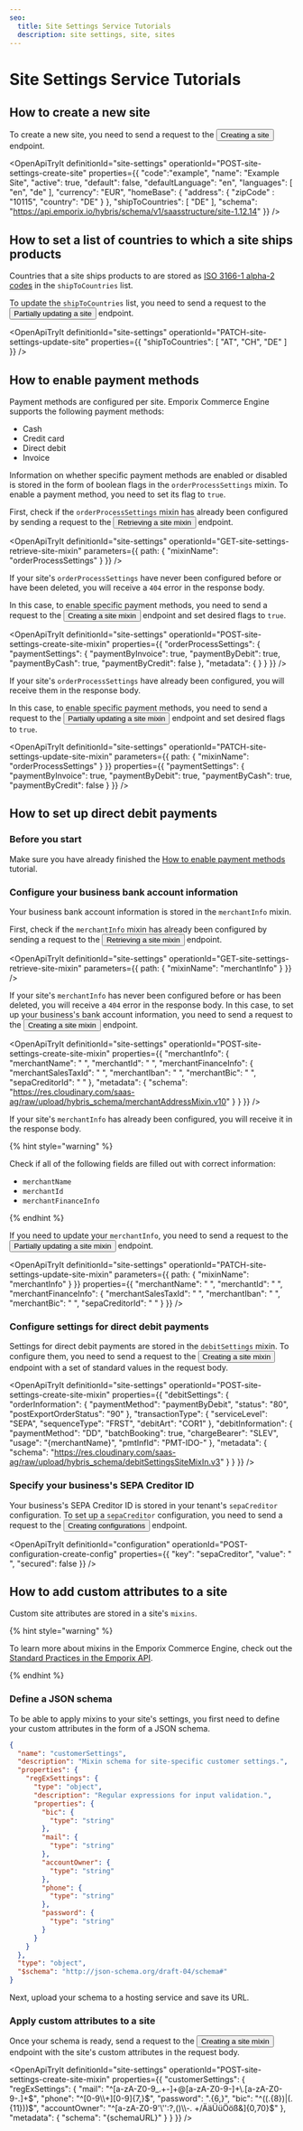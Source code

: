 ```yaml
---
seo:
  title: Site Settings Service Tutorials
  description: site settings, site, sites
---
```




# Site Settings Service Tutorials

## How to create a new site

To create a new site, you need to send a request to the <nobr><Button to="/openapi/site-settings/#operation/POST-site-settings-create-site" size="small">Creating a site</Button></nobr> endpoint.

<OpenApiTryIt
  definitionId="site-settings"
  operationId="POST-site-settings-create-site"
  properties={{
    "code":"example",
    "name": "Example Site",
    "active": true,
    "default": false,
    "defaultLanguage": "en",
    "languages": [
        "en",
        "de"
    ],
    "currency": "EUR",
    "homeBase": {
        "address": {
            "zipCode" : "10115",
            "country": "DE"
        }
    },
    "shipToCountries": [
        "DE"
    ],
    "schema": "https://api.emporix.io/hybris/schema/v1/saasstructure/site-1.12.14"
  }}
/>

## How to set a list of countries to which a site ships products

Countries that a site ships products to are stored as [ISO 3166-1 alpha-2 codes](https://www.iso.org/obp/ui/#iso:pub:PUB500001:en) in the `shipToCountries` list.


To update the `shipToCountries` list, you need to send a request to the <nobr><Button to="/openapi/site-settings/#operation/PATCH-site-settings-update-site" size="small">Partially updating a site</Button></nobr> endpoint.

<OpenApiTryIt
  definitionId="site-settings"
  operationId="PATCH-site-settings-update-site"
  properties={{
    "shipToCountries": [ "AT", "CH", "DE" ]
  }}
/>

## How to enable payment methods

Payment methods are configured per site. Emporix Commerce Engine supports the following payment methods: 
* Cash
* Credit card
* Direct debit
* Invoice

Information on whether specific payment methods are enabled or disabled is stored in the form of boolean flags in the `orderProcessSettings` mixin. To enable a payment method, you need to set its flag to `true`.

First, check if the `orderProcessSettings` mixin has already been configured by sending a request to the <nobr><Button to="/openapi/site-settings/#operation/GET-site-settings-retrieve-site-mixin" size="small">Retrieving a site mixin</Button></nobr> endpoint.

<OpenApiTryIt
  definitionId="site-settings"
  operationId="GET-site-settings-retrieve-site-mixin"
  parameters={{
    path: {
        "mixinName": "orderProcessSettings"
    }
  }}
/>

If your site's `orderProcessSettings` have never been configured before or have been deleted, you will receive a `404` error in the response body.

In this case, to enable specific payment methods, you need to send a request to the <nobr><Button to="/openapi/site-settings/#operation/POST-site-settings-create-site-mixin" size="small">Creating a site mixin</Button></nobr> endpoint and set desired flags to `true`.

<OpenApiTryIt
  definitionId="site-settings"
  operationId="POST-site-settings-create-site-mixin"
  properties={{
    "orderProcessSettings": {
        "paymentSettings": {
            "paymentByInvoice": true,
            "paymentByDebit": true,
            "paymentByCash": true,
            "paymentByCredit": false
        },
        "metadata": {
        }
    }
  }}
/>

If your site's `orderProcessSettings` have already been configured, you will receive them in the response body. 

In this case, to enable specific payment methods, you need to send a request to the <nobr><Button to="/openapi/site-settings/#operation/PATCH-site-settings-update-site-mixin" size="small">Partially updating a site mixin</Button></nobr> endpoint and set desired flags to `true`.

<OpenApiTryIt
  definitionId="site-settings"
  operationId="PATCH-site-settings-update-site-mixin"
  parameters={{
    path: {
        "mixinName": "orderProcessSettings"
    }
  }}
  properties={{
    "paymentSettings": {
        "paymentByInvoice": true,
        "paymentByDebit": true,
        "paymentByCash": true,
        "paymentByCredit": false
    }
  }}
/>

## How to set up direct debit payments

### Before you start

Make sure you have already finished the [How to enable payment methods](#how-to-enable-payment-methods) tutorial.

### Configure your business bank account information

Your business bank account information is stored in the `merchantInfo` mixin.

First, check if the `merchantInfo` mixin has already been configured by sending a request to the <nobr><Button to="/openapi/site-settings/#operation/GET-site-settings-retrieve-site-mixin" size="small">Retrieving a site mixin</Button></nobr> endpoint.

<OpenApiTryIt
  definitionId="site-settings"
  operationId="GET-site-settings-retrieve-site-mixin"
  parameters={{
    path: {
        "mixinName": "merchantInfo"
    }
  }}
/>

If your site's `merchantInfo` has never been configured before or has been deleted, you will receive a `404` error in the response body. In this case, to set up your business's bank account information, you need to send a request to the <nobr><Button to="/openapi/site-settings/#operation/POST-site-settings-create-site-mixin" size="small">Creating a site mixin</Button></nobr> endpoint.

<OpenApiTryIt
  definitionId="site-settings"
  operationId="POST-site-settings-create-site-mixin"
  properties={{
    "merchantInfo": {
        "merchantName": " ",
        "merchantId": " ",
        "merchantFinanceInfo": {
            "merchantSalesTaxId": " ",
            "merchantIban": " ",
            "merchantBic": " ",
            "sepaCreditorId": " "
        },
        "metadata": {
            "schema": "https://res.cloudinary.com/saas-ag/raw/upload/hybris_schema/merchantAddressMixin.v10"
        }
    }
  }}
/>

If your site's `merchantInfo` has already been configured, you will receive it in the response body. 

{% hint style="warning" %}
    
Check if all of the following fields are filled out with correct information:

* `merchantName`
* `merchantId`
* `merchantFinanceInfo`

{% endhint %}

If you need to update your `merchantInfo`, you need to send a request to the <nobr><Button to="/openapi/site-settings/#operation/PATCH-site-settings-update-site-mixin" size="small">Partially updating a site mixin</Button></nobr> endpoint.

<OpenApiTryIt
  definitionId="site-settings"
  operationId="PATCH-site-settings-update-site-mixin"
  parameters={{
    path: {
        "mixinName": "merchantInfo"
    }
  }}
  properties={{
    "merchantName": " ",
    "merchantId": " ",
    "merchantFinanceInfo": {
        "merchantSalesTaxId": " ",
        "merchantIban": " ",
        "merchantBic": " ",
        "sepaCreditorId": " "
  }
  }}
/>

### Configure settings for direct debit payments

Settings for direct debit payments are stored in the `debitSettings` mixin. To configure them, you need to send a request to the <nobr><Button to="/openapi/site-settings/#operation/POST-site-settings-create-site-mixin" size="small">Creating a site mixin</Button></nobr> endpoint with a set of standard values in the request body.

<OpenApiTryIt
  definitionId="site-settings"
  operationId="POST-site-settings-create-site-mixin"
  properties={{
    "debitSettings": {
        "orderInformation": {
            "paymentMethod": "paymentByDebit",
            "status": "80",
            "postExportOrderStatus": "90"
        },
        "transactionType": {
            "serviceLevel": "SEPA",
            "sequenceType": "FRST",
            "debitArt": "COR1"
        },
        "debitInformation": {
            "paymentMethod": "DD",
            "batchBooking": true,
            "chargeBearer": "SLEV",
            "usage": "{merchantName}",
            "pmtInfId": "PMT-IDO-"
        },
        "metadata": {
            "schema": "https://res.cloudinary.com/saas-ag/raw/upload/hybris_schema/debitSettingsSiteMixIn.v3"
        }
    }
  }}
/>


### Specify your business's SEPA Creditor ID

Your business's SEPA Creditor ID is stored in your tenant's `sepaCreditor` configuration. To set up a `sepaCreditor` configuration, you need to send a request to the <nobr><Button to="/openapi/configuration/#operation/POST-configuration-create-config" size="small">Creating configurations</Button></nobr> endpoint.

<OpenApiTryIt
  definitionId="configuration"
  operationId="POST-configuration-create-config"
  properties={{
        "key": "sepaCreditor",
        "value": " ",
        "secured": false
  }}
/>

## How to add custom attributes to a site

Custom site attributes are stored in a site's `mixins`.

{% hint style="warning" %}

To learn more about mixins in the Emporix Commerce Engine, check out the [Standard Practices in the Emporix API](/content/standard-practices.mdx).

{% endhint %}

### Define a JSON schema

To be able to apply mixins to your site's settings, you first need to define your custom attributes in the form of a JSON schema.

```json
{
  "name": "customerSettings",
  "description": "Mixin schema for site-specific customer settings.",
  "properties": {
    "regExSettings": {
      "type": "object",
      "description": "Regular expressions for input validation.",
      "properties": {
        "bic": {
          "type": "string"
        },
        "mail": {
          "type": "string"
        },
        "accountOwner": {
          "type": "string"
        },
        "phone": {
          "type": "string"
        },
        "password": {
          "type": "string"
        }
      }
    }
  },
  "type": "object",
  "$schema": "http://json-schema.org/draft-04/schema#"
}
```

Next, upload your schema to a hosting service and save its URL.

### Apply custom attributes to a site

Once your schema is ready, send a request to the <nobr><Button to="/openapi/site-settings/#operation/POST-site-settings-create-site-mixin" size="small">Creating a site mixin</Button></nobr> endpoint with the site's custom attributes in the request body.

<OpenApiTryIt
  definitionId="site-settings"
  operationId="POST-site-settings-create-site-mixin"
  properties={{
    "customerSettings": {
        "regExSettings": {
            "mail": "^[a-zA-Z0-9_.+-]+@[a-zA-Z0-9-]+\\.[a-zA-Z0-9-.]+$",
            "phone": "^[0-9\\+][0-9]{7,}$",
            "password": ".{6,}",
            "bic": "^((.{8})|(.{11}))$",
            "accountOwner": "^[a-zA-Z0-9'\'':?,()\\-. +/ÄäÜüÖöß&]{0,70}$"
        },
        "metadata": {
            "schema": "{schemaURL}"
        }
    }
  }}
/>
